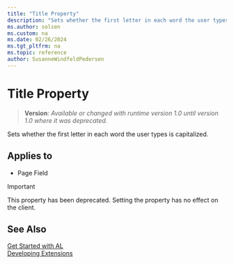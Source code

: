 ```yaml
---
title: "Title Property"
description: "Sets whether the first letter in each word the user types is capitalized."
ms.author: solsen
ms.custom: na
ms.date: 02/26/2024
ms.tgt_pltfrm: na
ms.topic: reference
author: SusanneWindfeldPedersen
---
```

[//]: # (START>DO_NOT_EDIT)
[//]: # (IMPORTANT:Do not edit any of the content between here and the END>DO_NOT_EDIT.)
[//]: # (Any modifications should be made in the .xml files in the ModernDev repo.)
# Title Property
> **Version**: _Available or changed with runtime version 1.0 until version 1.0 where it was deprecated._

Sets whether the first letter in each word the user types is capitalized.

## Applies to
-   Page Field

[//]: # (IMPORTANT: END>DO_NOT_EDIT)

> [!IMPORTANT]  
> This property has been deprecated. Setting the property has no effect on the client. 

## See Also

[Get Started with AL](../devenv-get-started.md)  
[Developing Extensions](../devenv-dev-overview.md)  